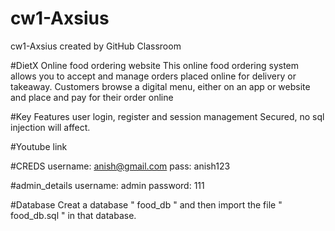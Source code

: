 # cw1-Axsius
cw1-Axsius created by GitHub Classroom

#DietX
Online food ordering website
This online food ordering system allows you to accept and manage orders placed online for delivery or takeaway.
Customers browse a digital menu, either on an app or website and place and pay for their order online

#Key Features
user login, register and session management
Secured, no sql injection will affect.

#Youtube link

#CREDS
username: anish@gmail.com
pass: anish123

#admin_details
username: admin
password: 111

#Database
Creat a database " food_db " and then import the file " food_db.sql " in that database.
